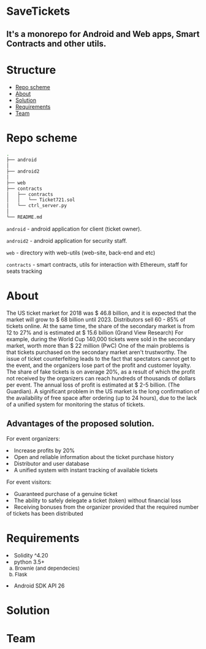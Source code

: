 # SaveTickets

## It's a monorepo for Android and Web apps, Smart Contracts and other utils.

# Structure

- [Repo scheme](#repo-scheme)
- [About](#about)
- [Solution](#solution)
- [Requirements](#requirements)
- [Team](#team)

<!-- <ol type="1" style="font-size: x-large;">
<li> [Scheme] (#Repo-scheme)
<li> [About](#about)
<li> [Task: Extend the NuCypher Network](#task:-extend-the-nucypher-network)
<li> [Solution](#solution)
<ol type="a" style="font-size: large;">
  <li> [User application](#user-application)
  <li> [Homomorphic encryption](#homomorphic-encryption)
  <li> [Fully Homomorphic Encryption](#fully-homomorphic-encryption)
  <li> [Architecture](#a-hidden-pixel)
</ol>
<li> [Installation](#installation)
<ol type="a" style="font-size: large;">
  <li> [Frontend](#web-application)
  <li> [Backend](#android-application)
</ol>
<li> [Finally](#finally)
<li> [Team](#team)
</ol> -->



#   Repo scheme
```bash
.
├── android
│
├── android2
│
├── web
├── contracts
│   ├── contracts
│   │   └── Ticket721.sol
│   └── ctrl_server.py
│
└── README.md
```

<code>android</code> - android application for client (ticket owner).  

<code>android2</code> - android application for security staff. 

<code>web</code> - directory with web-utils (web-site, back-end and etc)

<code>contracts</code> - smart contracts, utils for interaction with Ethereum, staff for seats tracking

# About
The US ticket market for 2018 was $ 46.8 billion, and it is expected that the market will grow to $ 68 billion until 2023. Distributors sell 60 - 85% of tickets online. At the same time, the share of the secondary market is from 12 to 27% and is estimated at $ 15.6 billion (Grand View Research)
For example, during the World Cup 140,000 tickets were sold in the secondary market, worth more than $ 22 million (PwC)
One of the main problems is that tickets purchased on the secondary market aren't trustworthy. 
The issue of ticket counterfeiting leads to the fact that spectators cannot get to the event, and the organizers lose part of the profit and customer loyalty.
The share of fake tickets is on average 20%, as a result of which the profit not received by the organizers can reach hundreds of thousands of dollars per event. The annual loss of profit is estimated at $ 2-5 billion. (The Guardian).
A significant problem in the US market is the long confirmation of the availability of free space after ordering (up to 24 hours), due to the lack of a unified system for monitoring the status of tickets.

## Advantages of the proposed solution. ##
For event organizers:
<li> Increase profits by 20%
<li>  Open and reliable information about the ticket purchase history
<li>  Distributor and user database
<li>  A unified system with instant tracking of available tickets

For event visitors:
<li>  Guaranteed purchase of a genuine ticket
<li>  The ability to safely delegate a ticket (token) without financial loss
<li>  Receiving bonuses from the organizer provided that the required number of tickets has been distributed

# Requirements
<li>Solidity ^4.20
<li> python 3.5+
<ol type="a" style="font-size: small;">
  <li> Brownie (and dependecies)
  <li> Flask
</ol>
<li> Android SDK API 26

# Solution

# Team 
